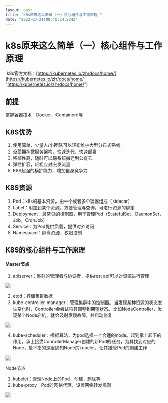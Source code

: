 ```yaml
---
layout: post
title: "k8s原来这么简单（一）核心组件与工作原理 "
date: "2022-03-21T08:40:14.834Z"
---
```

k8s原来这么简单（一）核心组件与工作原理
=====================

 k8s官方文档：[https://kubernetes.io/zh/docs/home/](https://kubernetes.io/zh/docs/home/ "https://kubernetes.io/zh/docs/home/")

前提
--

掌握容器技术：Docker，Containerd等

K8S优势
-----

1.  使用简单，少量人/小团队可以轻松维护大型分布式系统
2.  全面拥抱微服务架构，快速迭代，快速部署
3.  移植性高，随时可以将系统搬迁到公有云
4.  弹性扩容，轻松应对突发流量
5.  K8S超强的横扩能力，增加自身竞争力

K8S资源
-----

1.  Pod：k8s的基本资源，由一个或者多个容器组成（sidecar）
2.  Label：附加到某个资源，方便管理与查询，可进行资源的绑定
3.  Deployment：最常见的控制器，用于管理Pod（StatefulSet，DaemonSet，Job，CronJob）
4.  Service：为Pod提供负载，提供对外访问
5.  Namespace：隔离资源，权限控制

K8S的核心组件与工作原理
-------------

#### Master节点

1.  apiserver：集群的管理者与协调者，提供rest api可以对资源进行管理

![](https://s5p62nt4kn.feishu.cn/space/api/box/stream/download/asynccode/?code=ZDUzOWUyMTBkNDE1NzZlMDZmYjMwNTNmNzIxOGRiZWRfMWE1NDFvdmNGUU5hcUFYeXhIakNQTTBrd2c5UEhGMkJfVG9rZW46Ym94Y252eGdNdGJWMmNKZTBDdnRDeEZ2QTNiXzE2NDc4NTA0MDM6MTY0Nzg1NDAwM19WNA)

2.  etcd：存储集群数据
3.  kube-controller-manager：管理集群中的控制器。当发现某种资源的状态发生变化时，Controller会尝试将其调整到期望状态。比如NodeController，发现某个Node宕机，就会及时发现故障，并启动修复

![](https://s5p62nt4kn.feishu.cn/space/api/box/stream/download/asynccode/?code=MTgxODQ5NDQ3MDQ2MDMyNjUzOTI2ZWVmYmI2MzgwMDFfNWlKQjBBdFkySWMwT1AwVHNwVjNlQzN0TTNUOVRqSjlfVG9rZW46Ym94Y25oQXZOMFhlWFdPQnVQMkY4ZEJMcVliXzE2NDc4NTA0MDM6MTY0Nzg1NDAwM19WNA)

4.  kube-scheduler：根据算法，为pod选择一个合适的node。起到承上起下的作用，承上接受ConrollerManager创建的新Pod的任务，为其找到对应的Node，启下指的是跟通知Node的kubelet，让其接管Pod的创建工作

![](https://s5p62nt4kn.feishu.cn/space/api/box/stream/download/asynccode/?code=YjVmNjY5MTRjOWJkODYwMmM2ZjlhMTg2MmJjMmIzN2ZfM2IwYXpXRWlxdzJEY3YzRXJmREUxTERGT2RtOGxHd2hfVG9rZW46Ym94Y25XR1FEQ0RUWXBZa3JEa2dBOWNSQ2hkXzE2NDc4NTA0MDM6MTY0Nzg1NDAwM19WNA)

Node节点

1.  kubelet：管理Node上的Pod，创建，删除等
2.  kube-proxy：Pod的网络代理，设置网络转发规则

![](https://s5p62nt4kn.feishu.cn/space/api/box/stream/download/asynccode/?code=Y2UxMzE3ZDY5NGUxZTAyMDAxMTNlYmY5MGRjZmNiZDJfS0xCTkhPalVJWElJc1A3ZnJyNTk0RWE4d3ROME85WlhfVG9rZW46Ym94Y25pczhJSHlSekRWUm9Qd2VnREZtenVnXzE2NDc4NTA0MDM6MTY0Nzg1NDAwM19WNA)